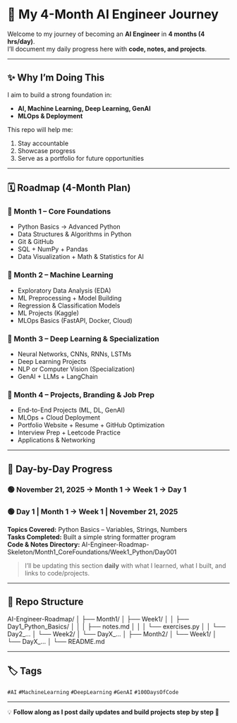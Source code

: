 # 🚀 My 4-Month AI Engineer Journey  

Welcome to my journey of becoming an **AI Engineer** in **4 months (4 hrs/day)**.  
I’ll document my daily progress here with **code, notes, and projects**.  

---

## ✨ Why I’m Doing This
I aim to build a strong foundation in:  
- **AI, Machine Learning, Deep Learning, GenAI**  
- **MLOps & Deployment**  

This repo will help me:  
1. Stay accountable  
2. Showcase progress  
3. Serve as a portfolio for future opportunities  

---

## 🗓️ Roadmap (4-Month Plan)  

### 📍 Month 1 – Core Foundations
- Python Basics → Advanced Python  
- Data Structures & Algorithms in Python  
- Git & GitHub  
- SQL + NumPy + Pandas  
- Data Visualization + Math & Statistics for AI  

### 📍 Month 2 – Machine Learning
- Exploratory Data Analysis (EDA)  
- ML Preprocessing + Model Building  
- Regression & Classification Models  
- ML Projects (Kaggle)  
- MLOps Basics (FastAPI, Docker, Cloud)  

### 📍 Month 3 – Deep Learning & Specialization
- Neural Networks, CNNs, RNNs, LSTMs  
- Deep Learning Projects  
- NLP or Computer Vision (Specialization)  
- GenAI + LLMs + LangChain  

### 📍 Month 4 – Projects, Branding & Job Prep
- End-to-End Projects (ML, DL, GenAI)  
- MLOps + Cloud Deployment  
- Portfolio Website + Resume + GitHub Optimization  
- Interview Prep + Leetcode Practice  
- Applications & Networking  

---

## 📅 Day-by-Day Progress  

### 🟢 November 21, 2025 → Month 1 → Week 1 → Day 1
### 🟢 Day 1 | Month 1 → Week 1 | November 21, 2025
**Topics Covered:** Python Basics – Variables, Strings, Numbers  
**Tasks Completed:** Built a simple string formatter program  
**Code & Notes Directory:** AI-Engineer-Roadmap-Skeleton/Month1_CoreFoundations/Week1_Python/Day001

> I’ll be updating this section **daily** with what I learned, what I built, and links to code/projects.  

---

## 📂 Repo Structure  

AI-Engineer-Roadmap/
│
├── Month1/
│ ├── Week1/
│ │ ├── Day1_Python_Basics/
│ │ │ ├── notes.md
│ │ │ └── exercises.py
│ │ └── Day2_...
│ └── Week2/
│ └── DayX_...
│
├── Month2/
│ └── Week1/
│ └── DayX_...
│
└── README.md


---

## 🏷️ Tags  
`#AI` `#MachineLearning` `#DeepLearning` `#GenAI` `#100DaysOfCode`  

---

💡 **Follow along as I post daily updates and build projects step by step 🚀**
